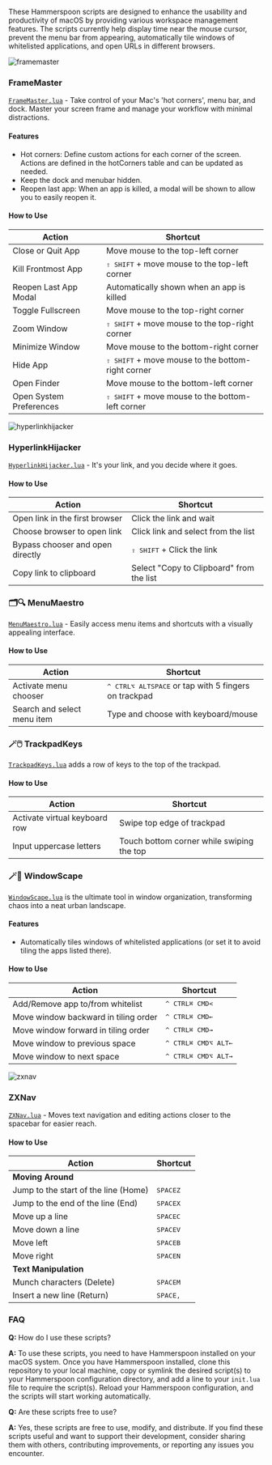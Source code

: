 These Hammerspoon scripts are designed to enhance the usability and productivity of macOS by providing various workspace management features. The scripts currently help display time near the mouse cursor, prevent the menu bar from appearing, automatically tile windows of whitelisted applications, and open URLs in different browsers.

![framemaster](https://github.com/user-attachments/assets/155fd5d5-3bb4-4ad3-9056-ef8c22bf7514)
### FrameMaster
[`FrameMaster.lua`](https://github.com/sryo/Spoons/blob/main/FrameMaster.lua) - Take control of your Mac's 'hot corners', menu bar, and dock. Master your screen frame and manage your workflow with minimal distractions.

#### Features
- Hot corners: Define custom actions for each corner of the screen. Actions are defined in the hotCorners table and can be updated as needed.
- Keep the dock and menubar hidden.
- Reopen last app: When an app is killed, a modal will be shown to allow you to easily reopen it.

#### How to Use

| Action                        | Shortcut                                              |
|-------------------------------|-------------------------------------------------------|
| Close or Quit App          | Move mouse to the top-left corner                     |
| Kill Frontmost App         | <kbd>⇧ SHIFT</kbd> + move mouse to the top-left corner |
| Reopen Last App Modal      | Automatically shown when an app is killed             |
| Toggle Fullscreen          | Move mouse to the top-right corner                    |
| Zoom Window                | <kbd>⇧ SHIFT</kbd> + move mouse to the top-right corner |
| Minimize Window            | Move mouse to the bottom-right corner                 |
| Hide App                   | <kbd>⇧ SHIFT</kbd> + move mouse to the bottom-right corner |
| Open Finder                | Move mouse to the bottom-left corner                  |
| Open System Preferences    | <kbd>⇧ SHIFT</kbd> + move mouse to the bottom-left corner |


![hyperlinkhijacker](https://github.com/user-attachments/assets/330318f0-2bfd-4502-bc80-5d1ab06adabe)
### HyperlinkHijacker
[`HyperlinkHijacker.lua`](https://github.com/sryo/Spoons/blob/main/HyperlinkHijacker.lua) - It's your link, and you decide where it goes. 

#### How to Use

| Action               | Shortcut                                  |
|----------------------|---------------------------------------------|
| Open link in the first browser | Click the link and wait  |
| Choose browser to open link    | Click link and select from the list |
| Bypass chooser and open directly | <kbd>⇧ SHIFT</kbd> + Click the link |
| Copy link to clipboard         | Select "Copy to Clipboard" from the list |

### 🗂️🔍 MenuMaestro
[`MenuMaestro.lua`](https://github.com/sryo/Spoons/blob/main/MenuMaestro.lua) - Easily access menu items and shortcuts with a visually appealing interface.

#### How to Use

| Action               | Shortcut                                  |
|----------------------|---------------------------------------------|
| Activate menu chooser | <kbd>^ CTRL</kbd><kbd>⌥ ALT</kbd><kbd>SPACE</kbd> or tap with 5 fingers on trackpad |
| Search and select menu item    | Type and choose with keyboard/mouse |

### 🪄🖱️ TrackpadKeys
[`TrackpadKeys.lua`](https://github.com/sryo/Spoons/blob/main/TrackpadKeys.lua) adds a row of keys to the top of the trackpad.

#### How to Use

| Action               | Shortcut                                  |
|----------------------|---------------------------------------------|
| Activate virtual keyboard row | Swipe top edge of trackpad  |
| Input uppercase letters       | Touch bottom corner while swiping the top |

### 🪄🌇 WindowScape
[`WindowScape.lua`](https://github.com/sryo/Spoons/blob/main/WindowScape.lua) is the ultimate tool in window organization, transforming chaos into a neat urban landscape.

#### Features
- Automatically tiles windows of whitelisted applications (or set it to avoid tiling the apps listed there).

#### How to Use

| Action               | Shortcut                                  |
|----------------------|---------------------------------------------|
| Add/Remove app to/from whitelist | <kbd>^ CTRL</kbd><kbd>⌘ CMD</kbd><kbd><</kbd> |
| Move window backward in tiling order | <kbd>^ CTRL</kbd><kbd>⌘ CMD</kbd><kbd>←</kbd> |
| Move window forward in tiling order  | <kbd>^ CTRL</kbd><kbd>⌘ CMD</kbd><kbd>→</kbd> |
| Move window to previous space       | <kbd>^ CTRL</kbd><kbd>⌘ CMD</kbd><kbd>⌥ ALT</kbd><kbd>←</kbd> |
| Move window to next space           | <kbd>^ CTRL</kbd><kbd>⌘ CMD</kbd><kbd>⌥ ALT</kbd><kbd>→</kbd> |

![zxnav](https://github.com/user-attachments/assets/aa33821c-baea-4c8f-8fe8-629f8e54bd5e)
### ZXNav
[`ZXNav.lua`](https://github.com/sryo/Spoons/blob/main/ZXNav.lua) - Moves text navigation and editing actions closer to the spacebar for easier reach.

#### How to Use

| Action               | Shortcut                                  |
|----------------------|---------------------------------------------|
| **Moving Around**                    |                              |
| Jump to the start of the line (Home) | <kbd>SPACE</kbd><kbd>Z</kbd> |
| Jump to the end of the line (End)    | <kbd>SPACE</kbd><kbd>X</kbd> |
| Move up a line                       | <kbd>SPACE</kbd><kbd>C</kbd> |
| Move down a line                     | <kbd>SPACE</kbd><kbd>V</kbd> |
| Move left                            | <kbd>SPACE</kbd><kbd>B</kbd> |
| Move right                           | <kbd>SPACE</kbd><kbd>N</kbd> |
| **Text Manipulation**                |                              |
| Munch characters (Delete)            | <kbd>SPACE</kbd><kbd>M</kbd> |
| Insert a new line (Return)           | <kbd>SPACE</kbd><kbd>,</kbd> |

### FAQ

**Q:** How do I use these scripts?

**A:** To use these scripts, you need to have Hammerspoon installed on your macOS system. Once you have Hammerspoon installed, clone this repository to your local machine, copy or symlink the desired script(s) to your Hammerspoon configuration directory, and add a line to your `init.lua` file to require the script(s). Reload your Hammerspoon configuration, and the scripts will start working automatically.

**Q:** Are these scripts free to use?

**A:** Yes, these scripts are free to use, modify, and distribute. If you find these scripts useful and want to support their development, consider sharing them with others, contributing improvements, or reporting any issues you encounter.
